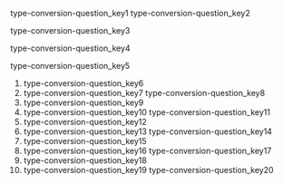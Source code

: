 type-conversion-question_key1
type-conversion-question_key2


type-conversion-question_key3


type-conversion-question_key4


type-conversion-question_key5
1. type-conversion-question_key6
2. type-conversion-question_key7
type-conversion-question_key8
1. type-conversion-question_key9
2. type-conversion-question_key10
type-conversion-question_key11
1. type-conversion-question_key12
2. type-conversion-question_key13
type-conversion-question_key14
1. type-conversion-question_key15
2. type-conversion-question_key16
type-conversion-question_key17
1. type-conversion-question_key18
2. type-conversion-question_key19
type-conversion-question_key20
